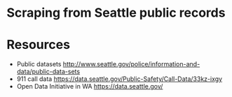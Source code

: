 # Scraping from Seattle public records

# Resources
- Public datasets http://www.seattle.gov/police/information-and-data/public-data-sets
- 911 call data https://data.seattle.gov/Public-Safety/Call-Data/33kz-ixgy
- Open Data Initiative in WA https://data.seattle.gov/
